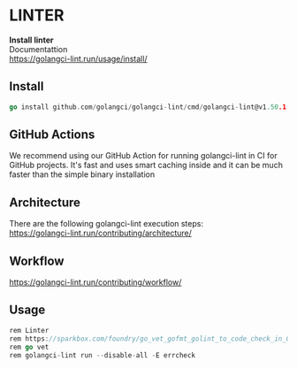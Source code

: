 # LINTER
**Install linter**   
Documentattion   
https://golangci-lint.run/usage/install/   

## Install
```go
go install github.com/golangci/golangci-lint/cmd/golangci-lint@v1.50.1
```

## GitHub Actions
We recommend using our GitHub Action for running golangci-lint in CI for GitHub projects. It's fast and uses smart caching inside and it can be much faster than the simple binary installation

## Architecture 
There are the following golangci-lint execution steps:  
https://golangci-lint.run/contributing/architecture/   

## Workflow
https://golangci-lint.run/contributing/workflow/



## Usage 
```go
rem Linter   
rem https://sparkbox.com/foundry/go_vet_gofmt_golint_to_code_check_in_Go    
rem go vet   
rem golangci-lint run --disable-all -E errcheck   
```
